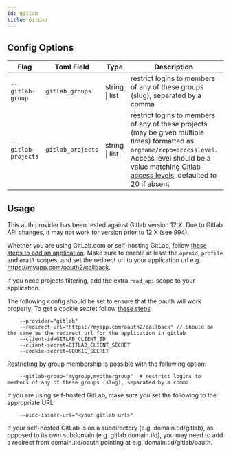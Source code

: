 ```yaml
---
id: gitlab
title: GitLab
---
```


## Config Options

| Flag                | Toml Field        | Type           | Description                                                                                                                                                                                                                                                                           | Default |
| ------------------- | ----------------- | -------------- | ------------------------------------------------------------------------------------------------------------------------------------------------------------------------------------------------------------------------------------------------------------------------------------- | ------- |
| `--gitlab-group`    | `gitlab_groups`   | string \| list | restrict logins to members of any of these groups (slug), separated by a comma                                                                                                                                                                                                        |         |
| `--gitlab-projects` | `gitlab_projects` | string \| list | restrict logins to members of any of these projects (may be given multiple times) formatted as `orgname/repo=accesslevel`. Access level should be a value matching [Gitlab access levels](https://docs.gitlab.com/ee/api/members.html#valid-access-levels), defaulted to 20 if absent |         |

## Usage

This auth provider has been tested against Gitlab version 12.X. Due to Gitlab API changes, it may not work for version 
prior to 12.X (see [994](https://github.com/oauth2-proxy/oauth2-proxy/issues/994)).

Whether you are using GitLab.com or self-hosting GitLab, follow 
[these steps to add an application](https://docs.gitlab.com/integration/oauth_provider/). Make sure to enable at 
least the `openid`, `profile` and `email` scopes, and set the redirect url to your application url e.g. 
https://myapp.com/oauth2/callback.

If you need projects filtering, add the extra `read_api` scope to your application.

The following config should be set to ensure that the oauth will work properly. To get a cookie secret follow 
[these steps](../overview.md#generating-a-cookie-secret)

```
    --provider="gitlab"
    --redirect-url="https://myapp.com/oauth2/callback" // Should be the same as the redirect url for the application in gitlab
    --client-id=GITLAB_CLIENT_ID
    --client-secret=GITLAB_CLIENT_SECRET
    --cookie-secret=COOKIE_SECRET
```

Restricting by group membership is possible with the following option:

```shell
    --gitlab-group="mygroup,myothergroup"  # restrict logins to members of any of these groups (slug), separated by a comma
```

If you are using self-hosted GitLab, make sure you set the following to the appropriate URL:

```shell
    --oidc-issuer-url="<your gitlab url>"
```

If your self-hosted GitLab is on a subdirectory (e.g. domain.tld/gitlab), as opposed to its own subdomain 
(e.g. gitlab.domain.tld), you may need to add a redirect from domain.tld/oauth pointing at e.g. domain.tld/gitlab/oauth.
